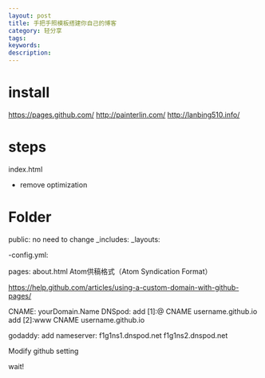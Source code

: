 ```yaml
---
layout: post
title: 手把手照模板搭建你自己的博客
category: 轻分享
tags: 
keywords: 
description: 
---
```




# install

https://pages.github.com/
http://painterlin.com/
http://lanbing510.info/


# steps

index.html

* remove optimization


# Folder
public: no need to change
_includes:
_layouts:

-config.yml: 

pages:
about.html
Atom供稿格式（Atom Syndication Format）

https://help.github.com/articles/using-a-custom-domain-with-github-pages/

CNAME: yourDomain.Name
DNSpod:
add [1]:@ CNAME username.github.io
add [2]:www CNAME username.github.io

godaddy:
add nameserver:
f1g1ns1.dnspod.net
f1g1ns2.dnspod.net

Modify github setting

wait!